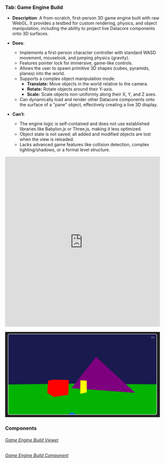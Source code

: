 
### Tab: Game Engine Build

- **Description**: A from-scratch, first-person 3D game engine built with raw WebGL. It provides a testbed for custom rendering, physics, and object manipulation, including the ability to project live Datacore components onto 3D surfaces.
   
- **Does**:
   
    - Implements a first-person character controller with standard WASD movement, mouselook, and jumping physics (gravity).
    - Features pointer lock for immersive, game-like controls.
    - Allows the user to spawn primitive 3D shapes (cubes, pyramids, planes) into the world.
    - Supports a complex object manipulation mode:
        - **Translate:** Move objects in the world relative to the camera.
        - **Rotate:** Rotate objects around their Y-axis.
        - **Scale:** Scale objects non-uniformly along their X, Y, and Z axes.
    - Can dynamically load and render other Datacore components onto the surface of a "pane" object, effectively creating a live 3D display.

- **Can’t**:
   
    - The engine logic is self-contained and does not use established libraries like Babylon.js or Three.js, making it less optimized.
    - Object state is not saved; all added and modified objects are lost when the view is reloaded.
    - Lacks advanced game features like collision detection, complex lighting/shadows, or a formal level structure.


<iframe allowfullscreen src="https://www.youtube.com/embed/w3mjNEaTR0k" width="100%" height="555" frameborder="0" allow="accelerometer; autoplay; clipboard-write; encrypted-media; gyroscope; picture-in-picture" ></iframe>


![game_engine_build.webp](/_RESOURCES/IMAGES/game_engine_build.webp)




### Components

###### [Game Engine Build Viewer](D.q.gameenginebuild.viewer.md)

###### [Game Engine Build Component](D.q.gameenginebuild.component.md)

